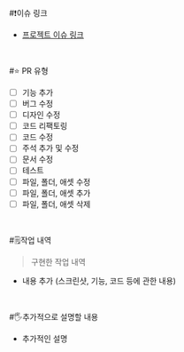 #❗이슈 링크

- [프로젝트 이슈 링크]()

<br>

#⭐ PR 유형

- [ ] 기능 추가
- [ ] 버그 수정
- [ ] 디자인 수정
- [ ] 코드 리팩토링
- [ ] 코드 수정
- [ ] 주석 추가 및 수정
- [ ] 문서 수정
- [ ] 테스트
- [ ] 파일, 폴더, 애셋 수정
- [ ] 파일, 폴더, 애셋 추가
- [ ] 파일, 폴더, 애셋 삭제

<br>

#🗒️작업 내역

> 구현한 작업 내역

- 내용 추가 (스크린샷, 기능, 코드 등에 관한 내용)

<br>

#🖐️추가적으로 설명할 내용

- 추가적인 설명
